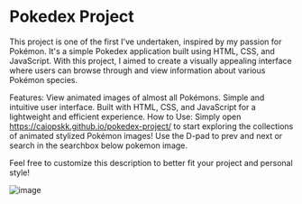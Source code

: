 # Pokedex Project
This project is one of the first I've undertaken, inspired by my passion for Pokémon. It's a simple Pokedex application built using HTML, CSS, and JavaScript. With this project, I aimed to create a visually appealing interface where users can browse through and view information about various Pokémon species.

Features:
View animated images of almost all Pokémons.
Simple and intuitive user interface.
Built with HTML, CSS, and JavaScript for a lightweight and efficient experience.
How to Use:
Simply open https://caiopskk.github.io/pokedex-project/ to start exploring the collections of animated stylized Pokémon images! Use the D-pad to prev and next or search in the searchbox below pokemon image.

Feel free to customize this description to better fit your project and personal style!

![image](https://github.com/caiopskk/pokedex-project/assets/90821189/75bb1d2e-6697-45c9-8bf4-0a61c4da62d3)
